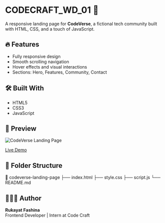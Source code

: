 # CODECRAFT_WD_01 🚀

A responsive landing page for **CodeVerse**, a fictional tech community built with HTML, CSS, and a touch of JavaScript.

## 🔥 Features

- Fully responsive design
- Smooth scrolling navigation
- Hover effects and visual interactions
- Sections: Hero, Features, Community, Contact

## 🛠️ Built With

- HTML5
- CSS3
- JavaScript

## 📸 Preview

![CodeVerse Landing Page](./Screenshot%20of%20CodeVerse%20Website.png/screenshot.png)

[Live Demo](https://your-site.netlify.app)

## 📂 Folder Structure

📁 codeverse-landing-page
├── index.html
├── style.css
├── script.js
└── README.md


## 👩🏽‍💻 Author

**Rukayat Fashina**  
Frontend Developer | Intern at Code Craft
